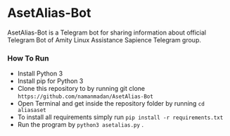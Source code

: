 # AsetAlias-Bot
AsetAlias-Bot is a Telegram bot for sharing information about official Telegram Bot of Amity Linux Assistance Sapience Telegram group.

### How To Run

* Install Python 3
* Install pip for Python 3
* Clone this repository to by running git clone `https://github.com/namanmadan/AsetAlias-Bot`
* Open Terminal and get inside the repository folder by running `cd aliasaset`
* To install all requirements simply run `pip install -r requirements.txt`
* Run the program by `python3 asetalias.py` .


